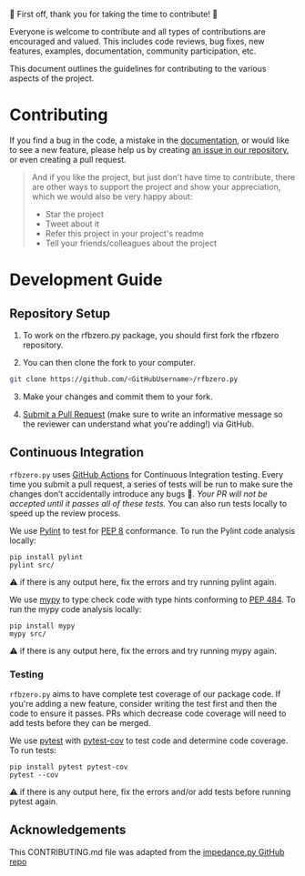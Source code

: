 :tada: First off, thank you for taking the time to contribute! :tada:

Everyone is welcome to contribute and all types of contributions are encouraged and valued.
This includes code reviews, bug fixes, new features, examples, documentation, community participation, etc.

This document outlines the guidelines for contributing to the various aspects of the project.

# Contributing

If you find a bug in the code, a mistake in the [documentation](https://rfbzero.readthedocs.io/en/latest/index.html), or would like to see a new feature, please help us by creating [an issue in our repository](https://github.com/ericfell/rfbzero/issues), or even creating a pull request.

> And if you like the project, but just don't have time to contribute, there are other ways to support the project and show your appreciation, which we would also be very happy about:
> - Star the project
> - Tweet about it
> - Refer this project in your project's readme
> - Tell your friends/colleagues about the project

# Development Guide

## Repository Setup

1.  To work on the rfbzero.py package, you should first fork the rfbzero repository.

2.  You can then clone the fork to your computer.

```bash
git clone https://github.com/<GitHubUsername>/rfbzero.py
```

3.  Make your changes and commit them to your fork.

4.  [Submit a Pull Request](https://help.github.com/en/github/collaborating-with-issues-and-pull-requests/about-pull-requests) (make sure to write an informative message so the reviewer can understand what you're adding!) via GitHub.

## Continuous Integration

`rfbzero.py` uses [GitHub Actions](https://docs.github.com/en/actions) for Continuous Integration testing. Every time you submit a pull request, a series of tests will be run to make sure the changes don’t accidentally introduce any bugs :bug:. *Your PR will not be accepted until it passes all of these tests.* You can also run tests locally to speed up the review process.

We use [Pylint](https://pylint.readthedocs.io/en/stable/) to test for [PEP 8](https://peps.python.org/pep-0008/) conformance.
To run the Pylint code analysis locally:

```
pip install pylint
pylint src/
```
:warning: if there is any output here, fix the errors and try running pylint again.


We use [mypy](https://mypy-lang.org/index.html) to type check code with type hints conforming to [PEP 484](https://peps.python.org/pep-0484/).
To run the mypy code analysis locally:

```
pip install mypy
mypy src/
```
:warning: if there is any output here, fix the errors and try running mypy again.

### Testing

`rfbzero.py` aims to have complete test coverage of our package code. If you're adding a new feature, consider writing the test first and then the code to ensure it passes. PRs which decrease code coverage will need to add tests before they can be merged.

We use [pytest](https://docs.pytest.org/en/8.2.x/) with [pytest-cov](https://github.com/pytest-dev/pytest-cov) to test code and determine code coverage.
To run tests:

```
pip install pytest pytest-cov
pytest --cov
```
:warning: if there is any output here, fix the errors and/or add tests before running pytest again.

## Acknowledgements

This CONTRIBUTING.md file was adapted from the [impedance.py GitHub repo](https://github.com/ECSHackWeek/impedance.py)

